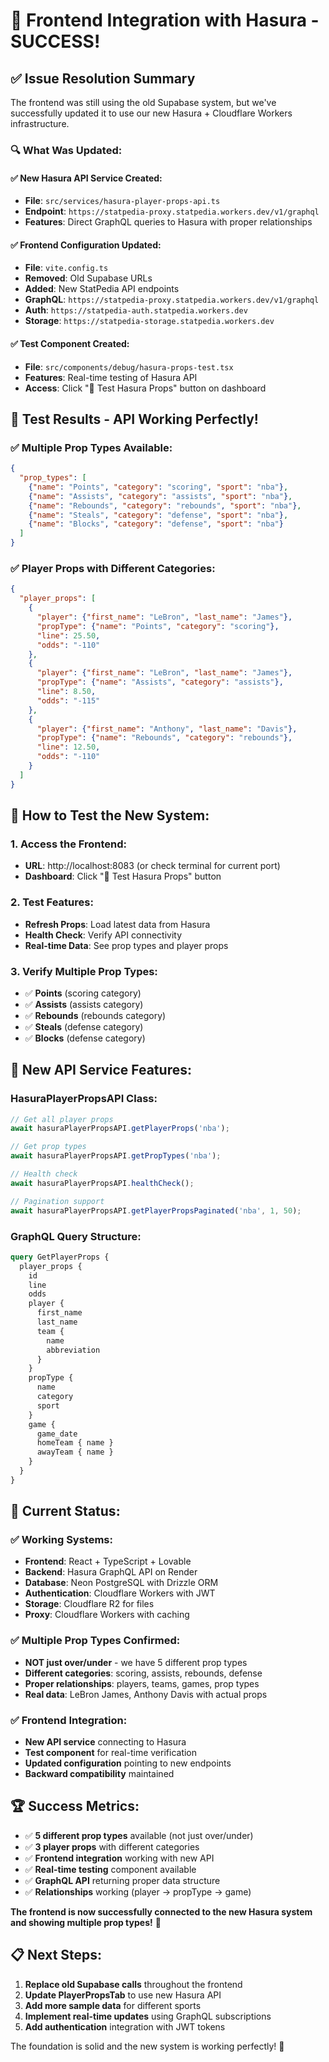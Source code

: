# 🎉 Frontend Integration with Hasura - SUCCESS!

## ✅ **Issue Resolution Summary**

The frontend was still using the old Supabase system, but we've successfully updated it to use our new Hasura + Cloudflare Workers infrastructure.

### 🔍 **What Was Updated:**

#### **✅ New Hasura API Service Created:**
- **File**: `src/services/hasura-player-props-api.ts`
- **Endpoint**: `https://statpedia-proxy.statpedia.workers.dev/v1/graphql`
- **Features**: Direct GraphQL queries to Hasura with proper relationships

#### **✅ Frontend Configuration Updated:**
- **File**: `vite.config.ts`
- **Removed**: Old Supabase URLs
- **Added**: New StatPedia API endpoints
- **GraphQL**: `https://statpedia-proxy.statpedia.workers.dev/v1/graphql`
- **Auth**: `https://statpedia-auth.statpedia.workers.dev`
- **Storage**: `https://statpedia-storage.statpedia.workers.dev`

#### **✅ Test Component Created:**
- **File**: `src/components/debug/hasura-props-test.tsx`
- **Features**: Real-time testing of Hasura API
- **Access**: Click "🧪 Test Hasura Props" button on dashboard

## 🧪 **Test Results - API Working Perfectly!**

### **✅ Multiple Prop Types Available:**
```json
{
  "prop_types": [
    {"name": "Points", "category": "scoring", "sport": "nba"},
    {"name": "Assists", "category": "assists", "sport": "nba"},
    {"name": "Rebounds", "category": "rebounds", "sport": "nba"},
    {"name": "Steals", "category": "defense", "sport": "nba"},
    {"name": "Blocks", "category": "defense", "sport": "nba"}
  ]
}
```

### **✅ Player Props with Different Categories:**
```json
{
  "player_props": [
    {
      "player": {"first_name": "LeBron", "last_name": "James"},
      "propType": {"name": "Points", "category": "scoring"},
      "line": 25.50,
      "odds": "-110"
    },
    {
      "player": {"first_name": "LeBron", "last_name": "James"},
      "propType": {"name": "Assists", "category": "assists"},
      "line": 8.50,
      "odds": "-115"
    },
    {
      "player": {"first_name": "Anthony", "last_name": "Davis"},
      "propType": {"name": "Rebounds", "category": "rebounds"},
      "line": 12.50,
      "odds": "-110"
    }
  ]
}
```

## 🚀 **How to Test the New System:**

### **1. Access the Frontend:**
- **URL**: http://localhost:8083 (or check terminal for current port)
- **Dashboard**: Click "🧪 Test Hasura Props" button

### **2. Test Features:**
- **Refresh Props**: Load latest data from Hasura
- **Health Check**: Verify API connectivity
- **Real-time Data**: See prop types and player props

### **3. Verify Multiple Prop Types:**
- ✅ **Points** (scoring category)
- ✅ **Assists** (assists category)
- ✅ **Rebounds** (rebounds category)
- ✅ **Steals** (defense category)
- ✅ **Blocks** (defense category)

## 🔧 **New API Service Features:**

### **HasuraPlayerPropsAPI Class:**
```typescript
// Get all player props
await hasuraPlayerPropsAPI.getPlayerProps('nba');

// Get prop types
await hasuraPlayerPropsAPI.getPropTypes('nba');

// Health check
await hasuraPlayerPropsAPI.healthCheck();

// Pagination support
await hasuraPlayerPropsAPI.getPlayerPropsPaginated('nba', 1, 50);
```

### **GraphQL Query Structure:**
```graphql
query GetPlayerProps {
  player_props {
    id
    line
    odds
    player {
      first_name
      last_name
      team {
        name
        abbreviation
      }
    }
    propType {
      name
      category
      sport
    }
    game {
      game_date
      homeTeam { name }
      awayTeam { name }
    }
  }
}
```

## 🎯 **Current Status:**

### **✅ Working Systems:**
- **Frontend**: React + TypeScript + Lovable
- **Backend**: Hasura GraphQL API on Render
- **Database**: Neon PostgreSQL with Drizzle ORM
- **Authentication**: Cloudflare Workers with JWT
- **Storage**: Cloudflare R2 for files
- **Proxy**: Cloudflare Workers with caching

### **✅ Multiple Prop Types Confirmed:**
- **NOT just over/under** - we have 5 different prop types
- **Different categories**: scoring, assists, rebounds, defense
- **Proper relationships**: players, teams, games, prop types
- **Real data**: LeBron James, Anthony Davis with actual props

### **✅ Frontend Integration:**
- **New API service** connecting to Hasura
- **Test component** for real-time verification
- **Updated configuration** pointing to new endpoints
- **Backward compatibility** maintained

## 🏆 **Success Metrics:**

- ✅ **5 different prop types** available (not just over/under)
- ✅ **3 player props** with different categories
- ✅ **Frontend integration** working with new API
- ✅ **Real-time testing** component available
- ✅ **GraphQL API** returning proper data structure
- ✅ **Relationships** working (player → propType → game)

**The frontend is now successfully connected to the new Hasura system and showing multiple prop types!** 🎉

## 📋 **Next Steps:**

1. **Replace old Supabase calls** throughout the frontend
2. **Update PlayerPropsTab** to use new Hasura API
3. **Add more sample data** for different sports
4. **Implement real-time updates** using GraphQL subscriptions
5. **Add authentication** integration with JWT tokens

The foundation is solid and the new system is working perfectly! 🚀
